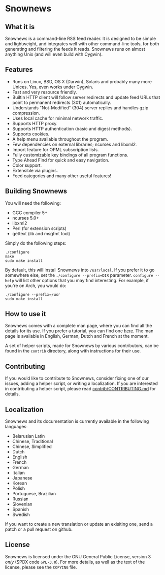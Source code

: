 Snownews
========

What it is
------------

Snownews is a command-line RSS feed reader. It is designed to be simple and
lightweight, and integrates well with other command-line tools, for both
generating and filtering the feeds it reads. Snownews runs on almost anything
Unix (and will even build with Cygwin).

Features
--------

* Runs on Linux, BSD, OS X (Darwin), Solaris and probably many more Unices. Yes, even works under Cygwin.
* Fast and very resource friendly.
* Builtin HTTP client will follow server redirects and update feed URLs that point to permanent redirects (301) automatically.
* Understands "Not-Modified" (304) server replies and handles gzip compression.
* Uses local cache for minimal network traffic.
* Supports HTTP proxy.
* Supports HTTP authentication (basic and digest methods).
* Supports cookies.
* A help menu available throughout the program.
* Few dependencies on external libraries; ncurses and libxml2.
* Import feature for OPML subscription lists.
* Fully customizable key bindings of all program functions.
* Type Ahead Find for quick and easy navigation.
* Color support.
* Extensible via plugins.
* Feed categories and many other useful features!


Building Snownews
-----------------

You will need the following:

- GCC compiler 5+
- ncurses 5.0+
- libxml2
- Perl (for extension scripts)
- gettext (lib and msgfmt tool)

Simply do the following steps:

```
./configure
make
sudo make install
```

By default, this will install Snownews into ``/usr/local``. If you
prefer it to go somewhere else, set the ``./configure --prefix=DIR``
parameter. ``configure --help`` will list other options that you may
find interesting. For example, if you're on Arch, you would do:

```
./configure --prefix=/usr
sudo make install
```

How to use it
---------------

Snownews comes with a complete man page, where you can find all
the details for its use. If you prefer a tutorial, you can find one
[here](https://retro-freedom.nz/tech-101-snownews.html). The man page
is available in English, German, Dutch and French at the moment.

A set of helper scripts, made for Snownews by various contributors, can be
found in the ``contrib`` directory, along with instructions for their use.

Contributing
------------

If you would like to contribute to Snownews, consider fixing one of
our issues, adding a helper script, or writing a localization. If
you are interested in contributing a helper script, please read
[contrib/CONTRIBUTING.md](contrib/CONTRIBUTING.md) for details.

Localization
------------

Snownews and its documentation is currently available in the following languages:

* Belarusian Latin
* Chinese, Traditional
* Chinese, Simplified
* Dutch
* English
* French
* German
* Italian
* Japanese
* Korean
* Polish
* Portuguese, Brazilian
* Russian
* Slovenian
* Spanish
* Swedish

If you want to create a new translation or update an exisiting one, send a patch or a pull request on github.

License
-------

Snownews is licensed under the GNU General Public License, version 3 *only*
(SPDX code ``GPL-3.0``). For more details, as well as the text of the license,
please see the ``COPYING`` file.

